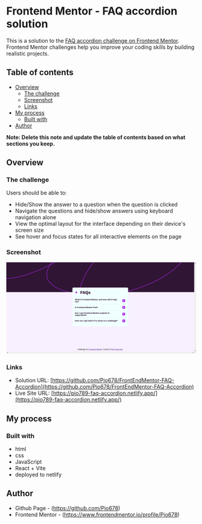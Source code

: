 # Frontend Mentor - FAQ accordion solution

This is a solution to the [FAQ accordion challenge on Frontend Mentor](https://www.frontendmentor.io/challenges/faq-accordion-wyfFdeBwBz). Frontend Mentor challenges help you improve your coding skills by building realistic projects.

## Table of contents

- [Overview](#overview)
  - [The challenge](#the-challenge)
  - [Screenshot](#screenshot)
  - [Links](#links)
- [My process](#my-process)
  - [Built with](#built-with)
- [Author](#author)

**Note: Delete this note and update the table of contents based on what sections you keep.**

## Overview

### The challenge

Users should be able to:

- Hide/Show the answer to a question when the question is clicked
- Navigate the questions and hide/show answers using keyboard navigation alone
- View the optimal layout for the interface depending on their device's screen size
- See hover and focus states for all interactive elements on the page

### Screenshot

![](./screenshot.jpg)

### Links

- Solution URL: [https://github.com/Pio678/FrontEndMentor-FAQ-Accordion](https://github.com/Pio678/FrontEndMentor-FAQ-Accordion)
- Live Site URL: [https://pio789-faq-accordion.netlify.app/](https://pio789-faq-accordion.netlify.app/)

## My process

### Built with

- html
- css
- JavaScript
- React + Vite
- deployed to netlify

## Author

- Github Page - (https://github.com/Pio678)
- Frontend Mentor - (https://www.frontendmentor.io/profile/Pio678)
